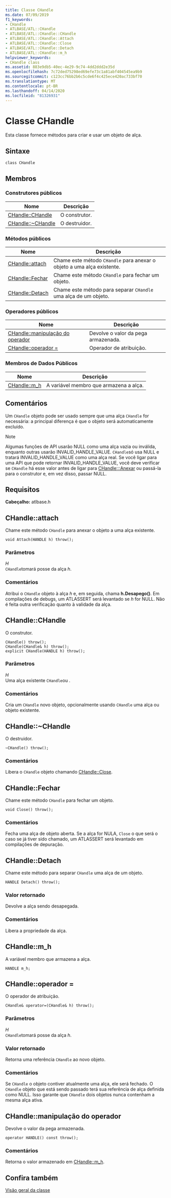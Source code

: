 ```yaml
---
title: Classe CHandle
ms.date: 07/09/2019
f1_keywords:
- CHandle
- ATLBASE/ATL::CHandle
- ATLBASE/ATL::CHandle::CHandle
- ATLBASE/ATL::CHandle::Attach
- ATLBASE/ATL::CHandle::Close
- ATLBASE/ATL::CHandle::Detach
- ATLBASE/ATL::CHandle::m_h
helpviewer_keywords:
- CHandle class
ms.assetid: 883e9db5-40ec-4e29-9c74-4dd2ddd2e35d
ms.openlocfilehash: 7c72ded75298ed69efe73c1a81abf404545ea9b9
ms.sourcegitcommit: c123cc76bb2b6c5cde6f4c425ece420ac733bf70
ms.translationtype: MT
ms.contentlocale: pt-BR
ms.lasthandoff: 04/14/2020
ms.locfileid: "81326931"
---
```

# <a name="chandle-class"></a>Classe CHandle

Esta classe fornece métodos para criar e usar um objeto de alça.

## <a name="syntax"></a>Sintaxe

```
class CHandle
```

## <a name="members"></a>Membros

### <a name="public-constructors"></a>Construtores públicos

|Nome|Descrição|
|----------|-----------------|
|[CHandle::CHandle](#chandle)|O construtor.|
|[CHandle::~CHandle](#dtor)|O destruidor.|

### <a name="public-methods"></a>Métodos públicos

|Nome|Descrição|
|----------|-----------------|
|[CHandle::attach](#attach)|Chame este método `CHandle` para anexar o objeto a uma alça existente.|
|[CHandle::Fechar](#close)|Chame este método `CHandle` para fechar um objeto.|
|[CHandle::Detach](#detach)|Chame este método para separar `CHandle` uma alça de um objeto.|

### <a name="public-operators"></a>Operadores públicos

|Nome|Descrição|
|----------|-----------------|
|[CHandle::manipulação do operador](#operator_handle)|Devolve o valor da pega armazenada.|
|[CHandle::operador =](#operator_eq)|Operador de atribuição.|

### <a name="public-data-members"></a>Membros de Dados Públicos

|Nome|Descrição|
|----------|-----------------|
|[CHandle::m_h](#m_h)|A variável membro que armazena a alça.|

## <a name="remarks"></a>Comentários

Um `CHandle` objeto pode ser usado sempre que uma alça `CHandle` for necessária: a principal diferença é que o objeto será automaticamente excluído.

> [!NOTE]
> Algumas funções de API usarão NULL como uma alça vazia ou inválida, enquanto outras usarão INVALID_HANDLE_VALUE. `CHandle`só usa NULL e tratará INVALID_HANDLE_VALUE como uma alça real. Se você ligar para uma API que pode retornar INVALID_HANDLE_VALUE, você deve verificar se `CHandle` há esse valor antes de ligar para [CHandle:::Anexar](#attach) ou passá-la para o construtor e, em vez disso, passar NULL.

## <a name="requirements"></a>Requisitos

**Cabeçalho:** atlbase.h

## <a name="chandleattach"></a><a name="attach"></a>CHandle::attach

Chame este método `CHandle` para anexar o objeto a uma alça existente.

```
void Attach(HANDLE h) throw();
```

### <a name="parameters"></a>Parâmetros

*H*<br/>
`CHandle`tomará posse da alça *h*.

### <a name="remarks"></a>Comentários

Atribui o `CHandle` objeto à alça *h* e, em seguida, chama **h.Desapego()**. Em compilações de debugs, um ATLASSERT será levantado se *h* for NULL. Não é feita outra verificação quanto à validade da alça.

## <a name="chandlechandle"></a><a name="chandle"></a>CHandle::CHandle

O construtor.

```
CHandle() throw();
CHandle(CHandle& h) throw();
explicit CHandle(HANDLE h) throw();
```

### <a name="parameters"></a>Parâmetros

*H*<br/>
Uma alça existente `CHandle`ou .

### <a name="remarks"></a>Comentários

Cria um `CHandle` novo objeto, opcionalmente usando `CHandle` uma alça ou objeto existente.

## <a name="chandlechandle"></a><a name="dtor"></a>CHandle::~CHandle

O destruidor.

```
~CHandle() throw();
```

### <a name="remarks"></a>Comentários

Libera o `CHandle` objeto chamando [CHandle::Close](#close).

## <a name="chandleclose"></a><a name="close"></a>CHandle::Fechar

Chame este método `CHandle` para fechar um objeto.

```
void Close() throw();
```

### <a name="remarks"></a>Comentários

Fecha uma alça de objeto aberta. Se a alça for NULA, `Close` o que será o caso se já tiver sido chamado, um ATLASSERT será levantado em compilações de depuração.

## <a name="chandledetach"></a><a name="detach"></a>CHandle::Detach

Chame este método para separar `CHandle` uma alça de um objeto.

```
HANDLE Detach() throw();
```

### <a name="return-value"></a>Valor retornado

Devolve a alça sendo desapegada.

### <a name="remarks"></a>Comentários

Libera a propriedade da alça.

## <a name="chandlem_h"></a><a name="m_h"></a>CHandle::m_h

A variável membro que armazena a alça.

```
HANDLE m_h;
```

## <a name="chandleoperator-"></a><a name="operator_eq"></a>CHandle::operador =

O operador de atribuição.

```
CHandle& operator=(CHandle& h) throw();
```

### <a name="parameters"></a>Parâmetros

*H*<br/>
`CHandle`tomará posse da alça *h*.

### <a name="return-value"></a>Valor retornado

Retorna uma referência `CHandle` ao novo objeto.

### <a name="remarks"></a>Comentários

Se `CHandle` o objeto contiver atualmente uma alça, ele será fechado. O `CHandle` objeto que está sendo passado terá sua referência de alça definida como NULL. Isso garante que `CHandle` dois objetos nunca contenham a mesma alça ativa.

## <a name="chandleoperator-handle"></a><a name="operator_handle"></a>CHandle::manipulação do operador

Devolve o valor da pega armazenada.

```
operator HANDLE() const throw();
```

### <a name="remarks"></a>Comentários

Retorna o valor armazenado em [CHandle::m_h](#m_h).

## <a name="see-also"></a>Confira também

[Visão geral da classe](../../atl/atl-class-overview.md)
